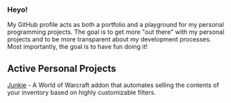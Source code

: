 ### Heyo!

My GitHub profile acts as both a portfolio and a playground for my personal programming projects.
The goal is to get more "out there" with my personal projects and to be more transparent about my development processes.
Most importantly, the goal is to have fun doing it!

## Active Personal Projects
[Junkie](https://github.com/Klexidor/Junkie) - A World of Warcraft addon that automates selling the contents of your inventory based on highly customizable filters.
